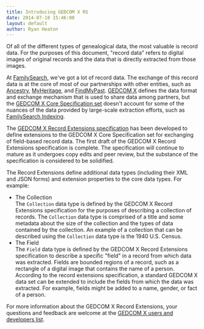 ```yaml
---
title: Introducing GEDCOM X RS
date: 2014-07-18 15:46:00
layout: default
author: Ryan Heaton
---
```


Of all of the different types of genealogical data, the most valuable is record data. For the purposes of this document, 
"record data" refers to digital images of original records and the data that is directly extracted from those images.

At [FamilySearch](https://familysearch.org/), we've got a lot of record data. The exchange of this record data is at the core of
most of our partnerships with other entities, such as [Ancestry](http://www.ancestry.com/), 
[MyHeritage](http://www.myheritage.com/), and [FindMyPast](https://www.findmypast.com/). [GEDCOM X](http://gedcomx.org) defines the
data format and exchange mechanism that is used to share data among partners, but the 
[GEDCOM X Core Specification set](http://www.gedcomx.org/Specifications.html) doesn't account for some of the nuances of the data 
provided by large-scale extraction efforts, such as [FamilySearch Indexing](https://familysearch.org/indexing/).

The [GEDCOM X Record Extensions specification](https://github.com/FamilySearch/gedcomx-record/blob/master/specifications/record-specification.md)
has been developed to define extensions to the GEDCOM X Core Specification set for exchanging of field-based record data. The
first draft of the GEDCOM X Record Extensions specification is complete. The specification will continue to mature as it undergoes
copy edits and peer review, but the substance of the specification is considered to be solidified.

The Record Extensions define additional data types (including their XML and JSON forms) and extension properties to the core data types.
For example:

* The Collection<br/>
  The `Collection` data type is defined by the GEDCOM X Record Extensions specification for the purposes of describing a collection of
  records. The `Collection` data type is comprised of a title and some metadata about the size of the collection and the types of data
  contained by the collection. An example of a collection that can be described using the `Collection` data type is the 1940 U.S. Census.
* The Field<br/>
  The `Field` data type is defined by the GEDCOM X Record Extensions specification to describe a specific "field" in a record from which
  data was extracted. Fields are bounded regions of a record, such as a rectangle of a digital image that contains the name of a person.
  According to the record extensions specification, a standard GEDCOM X data set can be extended to include the fields from which the data 
  was extracted. For example, fields might be added to a name, gender, or fact of a person.

For more information about the GEDCOM X Record Extensions, your questions and feedback are welcome at the 
[GEDCOM X users and developers list](https://groups.google.com/forum/#!forum/gedcomx).
